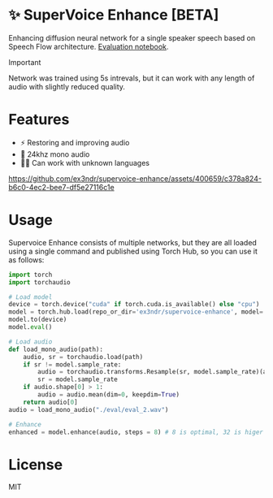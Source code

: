 # ✨ SuperVoice Enhance [BETA]

Enhancing diffusion neural network for a single speaker speech based on Speech Flow architecture. [Evaluation notebook](/eval.ipynb).

> [!IMPORTANT]  
> Network was trained using 5s intrevals, but it can work with any length of audio with slightly reduced quality.

# Features

* ⚡️ Restoring and improving audio
* 🎤 24khz mono audio
* 🤹‍♂️ Can work with unknown languages

https://github.com/ex3ndr/supervoice-enhance/assets/400659/c378a824-b6c0-4ec2-bee7-df5e27116c1e

# Usage

Supervoice Enhance consists of multiple networks, but they are all loaded using a single command and published using Torch Hub, so you can use it as follows:

```python
import torch
import torchaudio

# Load model
device = torch.device("cuda" if torch.cuda.is_available() else "cpu")
model = torch.hub.load(repo_or_dir='ex3ndr/supervoice-enhance', model='enhance')
model.to(device)
model.eval()

# Load audio
def load_mono_audio(path):
    audio, sr = torchaudio.load(path)
    if sr != model.sample_rate:
        audio = torchaudio.transforms.Resample(sr, model.sample_rate)(audio)
        sr = model.sample_rate
    if audio.shape[0] > 1:
        audio = audio.mean(dim=0, keepdim=True)
    return audio[0]
audio = load_mono_audio("./eval/eval_2.wav")

# Enhance
enhanced = model.enhance(audio, steps = 8) # 8 is optimal, 32 is higer quality but sometimes it halluciante

```

# License

MIT
